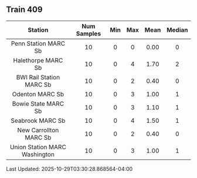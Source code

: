## Train 409

| Station | Num Samples | Min | Max | Mean | Median |
| :-----: | :---------: | :-: | :-: | :--: | :----: |
| Penn Station MARC Sb | 10 | 0 | 0 | 0.00 | 0 |
| Halethorpe MARC Sb | 10 | 0 | 4 | 1.70 | 2 |
| BWI Rail Station MARC Sb | 10 | 0 | 2 | 0.40 | 0 |
| Odenton MARC Sb | 10 | 0 | 3 | 1.00 | 1 |
| Bowie State MARC Sb | 10 | 0 | 3 | 1.10 | 1 |
| Seabrook MARC Sb | 10 | 0 | 4 | 1.50 | 1 |
| New Carrollton MARC Sb | 10 | 0 | 2 | 0.40 | 0 |
| Union Station MARC Washington | 10 | 0 | 3 | 1.00 | 1 |


Last Updated: 2025-10-29T03:30:28.868564-04:00
